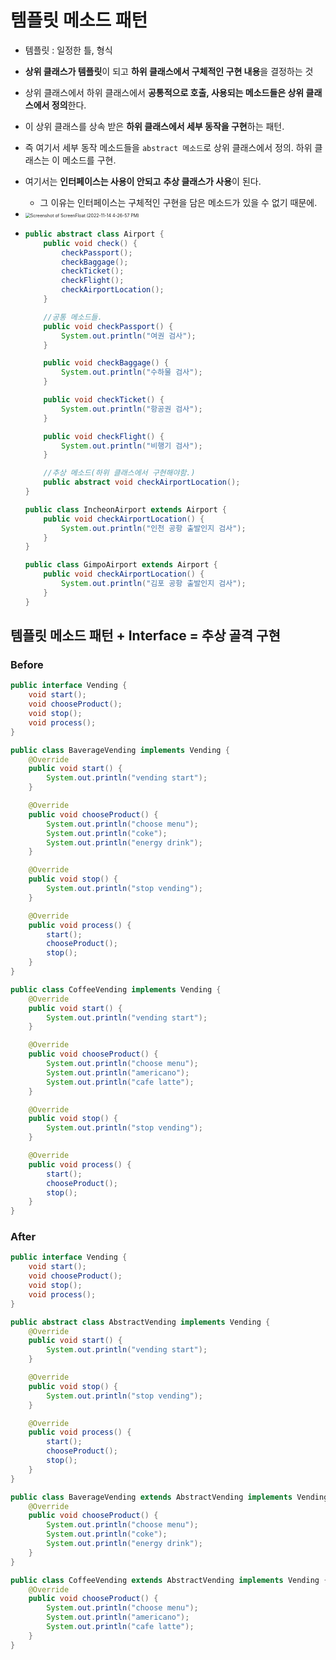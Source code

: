 # 템플릿 메소드 패턴

- 템플릿 : 일정한 틀, 형식
- **상위 클래스가 템플릿**이 되고 **하위 클래스에서 구체적인 구현 내용**을 결정하는 것
- 상위 클래스에서 하위 클래스에서 **공통적으로 호출, 사용되는 메소드들은 상위 클래스에서 정의**한다.
- 이 상위 클래스를 상속 받은 **하위 클래스에서 세부 동작을 구현**하는 패턴.
- 즉 여기서 세부 동작 메소드들을 `abstract 메소드`로 상위 클래스에서 정의. 하위 클래스는 이 메소드를 구현. 
- 여기서는 **인터페이스는 사용이 안되고** **추상 클래스가 사용**이 된다.
  - 그 이유는 인터페이스는 구체적인 구현을 담은 메소드가 있을 수 없기 때문에.
- <img src="img/템플릿 메소드 패턴/Screenshot of ScreenFloat (2022-11-14 4-26-57 PM).png" alt="Screenshot of ScreenFloat (2022-11-14 4-26-57 PM)" style="zoom:50%;" />

- ```java
  public abstract class Airport {
      public void check() {
          checkPassport();
          checkBaggage();
          checkTicket();
          checkFlight();
          checkAirportLocation();
      }
  
      //공통 메소드들.
      public void checkPassport() {
          System.out.println("여권 검사");
      }
  
      public void checkBaggage() {
          System.out.println("수하물 검사");
      }
  
      public void checkTicket() {
          System.out.println("항공권 검사");
      }
  
      public void checkFlight() {
          System.out.println("비행기 검사");
      }
  
      //추상 메소드(하위 클래스에서 구현해야함.)
      public abstract void checkAirportLocation();
  }
  
  public class IncheonAirport extends Airport {
      public void checkAirportLocation() {
          System.out.println("인천 공항 출발인지 검사");
      }
  }
  
  public class GimpoAirport extends Airport {
      public void checkAirportLocation() {
          System.out.println("김포 공항 출발인지 검사");
      }
  }
  ```

  



## 템플릿 메소드 패턴 + Interface = 추상 골격 구현

### Before

```java
public interface Vending {
    void start();
    void chooseProduct();
    void stop();
    void process();
}
```

```java
public class BaverageVending implements Vending {
    @Override
    public void start() {
        System.out.println("vending start");
    }

    @Override
    public void chooseProduct() {
        System.out.println("choose menu");
        System.out.println("coke");
        System.out.println("energy drink");
    }

    @Override
    public void stop() {
        System.out.println("stop vending");
    }

    @Override
    public void process() {
        start();
        chooseProduct();
        stop();
    }
}

public class CoffeeVending implements Vending {
    @Override
    public void start() {
        System.out.println("vending start");
    }

    @Override
    public void chooseProduct() {
        System.out.println("choose menu");
        System.out.println("americano");
        System.out.println("cafe latte");
    }

    @Override
    public void stop() {
        System.out.println("stop vending");
    }

    @Override
    public void process() {
        start();
        chooseProduct();
        stop();
    }
}
```



### After

```java
public interface Vending {
    void start();
    void chooseProduct();
    void stop();
    void process();
}
```

```java
public abstract class AbstractVending implements Vending {
    @Override
    public void start() {
        System.out.println("vending start");
    }

    @Override
    public void stop() {
        System.out.println("stop vending");
    }

    @Override
    public void process() {
        start();
        chooseProduct();
        stop();
    }
}
```

```java
public class BaverageVending extends AbstractVending implements Vending {
    @Override
    public void chooseProduct() {
        System.out.println("choose menu");
        System.out.println("coke");
        System.out.println("energy drink");
    }
}

public class CoffeeVending extends AbstractVending implements Vending {
    @Override
    public void chooseProduct() {
        System.out.println("choose menu");
        System.out.println("americano");
        System.out.println("cafe latte");
    }
}
```

